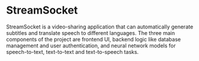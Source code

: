 # StreamSocket
StreamSocket is a video-sharing application that can automatically generate subtitles and translate speech to different languages. The three main components of the project are frontend UI, backend logic like database management and user authentication, and neural network models for speech-to-text, text-to-text and text-to-speech tasks. 